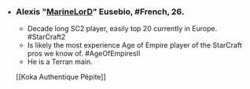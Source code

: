 -   ### Alexis "[MarineLorD](https://liquipedia.net/starcraft2/MarineLorD)" Eusebio, #French, 26.
    -   Decade long SC2 player, easily top 20 currently in Europe. #StarCraft2
    -   Is likely the most experience Age of Empire player of the StarCraft pros we know of. #AgeOfEmpiresII 
    -   He is a Terran main.
    
	[[Koka Authentique Pépite]]